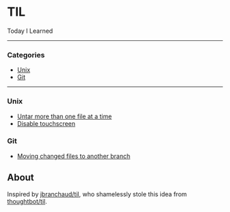 # TIL
Today I Learned

---

### Categories

* [Unix](#unix)
* [Git](#git)

---

### Unix
- [Untar more than one file at a time](unix/untar-more-than-one-file.md)
- [Disable touchscreen](unix/disable-touchscreen.md)

### Git
- [Moving changed files to another branch](git/moving-changed-files-to-another-branch.md)

###

## About
Inspired by [jbranchaud/til](https://github.com/jbranchaud/til), who shamelessly stole this idea from
[thoughtbot/til](https://github.com/thoughtbot/til).


